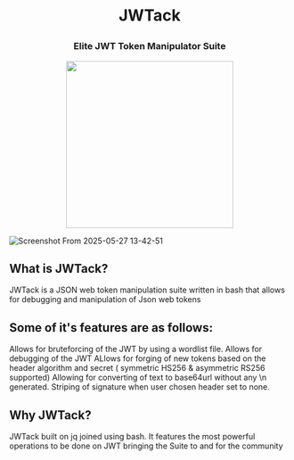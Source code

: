 # <p align="center"> JWTack </p> 
### <p align="center">Elite JWT Token Manipulator Suite</p>
<p align="center" >
<img src=https://github.com/user-attachments/assets/1272d5d1-32ed-4e5d-8ab1-bae773cd284f width=300 height=300>
</p>

![Screenshot From 2025-05-27 13-42-51](https://github.com/user-attachments/assets/9b3bed00-c468-4934-815d-173c4d8da9c9)


## What is JWTack?
JWTack is a JSON web token manipulation suite written in bash that allows for debugging and manipulation of Json web tokens
## Some of it's features are as follows:
Allows for bruteforcing of the JWT by using a wordlist file.
Allows for debugging of the JWT
ALlows for forging of new tokens based on the header algorithm and secret ( symmetric HS256 & asymmetric RS256 supported)
Allowing for converting of text to base64url without any \n generated.
Striping of signature when user chosen header set to none.

## Why JWTack?
JWTack built on jq joined using bash. It features the most powerful operations to be done on JWT bringing the Suite to and for 
the community 
